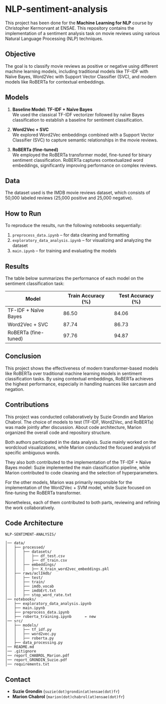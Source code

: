 # NLP-sentiment-analysis

This project has been done for the **Machine Learning for NLP** course by Christopher Kermorvant at ENSAE. This repository contains the implementation of a sentiment analysis task on movie reviews using various Natural Language Processing (NLP) techniques. 

## Objective

The goal is to classify movie reviews as positive or negative using different machine learning models, including traditional models like TF-IDF with Naïve Bayes, Word2Vec with Support Vector Classifier (SVC), and modern models like RoBERTa for contextual embeddings.

## Models

1. **Baseline Model: TF-IDF + Naïve Bayes**  
   We used the classical TF-IDF vectorizer followed by naïve Bayes classification to establish a baseline for sentiment classification.

2. **Word2Vec + SVC**  
   We explored Word2Vec embeddings combined with a Support Vector Classifier (SVC) to capture semantic relationships in the movie reviews.

3. **RoBERTa (fine-tuned)**  
   We employed the RoBERTa transformer model, fine-tuned for binary sentiment classification. RoBERTa captures contextualized word embeddings, significantly improving performance on complex reviews.

## Data

The dataset used is the IMDB movie reviews dataset, which consists of 50,000 labeled reviews (25,000 positive and 25,000 negative). 

## How to Run

To reproduce the results, run the following notebooks sequentially:

1. `preprocess_data.ipynb` – for data cleaning and formatting  
2. `exploratory_data_analysis.ipynb` – for visualizing and analyzing the dataset  
3. `main.ipynb` – for training and evaluating the models

## Results

The table below summarizes the performance of each model on the sentiment classification task:

| Model                  | Train Accuracy (%) | Test Accuracy (%) |
|------------------------|--------------------|-------------------|
| TF-IDF + Naïve Bayes   | 86.50              | 84.06             |
| Word2Vec + SVC         | 87.74              | 86.73             |
| RoBERTa (fine-tuned)   | 97.76              | 94.87             |

## Conclusion

This project shows the effectiveness of modern transformer-based models like RoBERTa over traditional machine learning models in sentiment classification tasks. By using contextual embeddings, RoBERTa achieves the highest performance, especially in handling nuances like sarcasm and negation.

## Contributions 
This project was conducted collaboratively by Suzie Grondin and Marion Chabrol. The choice of models to test (TF-IDF, Word2Vec, and RoBERTa) was made jointly after discussion. About code architecture, Marion organized the overall code and repository structure.

Both authors participated in the data analysis. Suzie mainly worked on the wordcloud visualizations, while Marion conducted the focused analysis of specific ambiguous words.

They also both contributed to the implementation of the TF-IDF + Naïve Bayes model: Suzie implemented the main classification pipeline, while Marion contributed to code cleaning and the selection of hyperparameters.

For the other models, Marion was primarily responsible for the implementation of the Word2Vec + SVM model, while Suzie focused on fine-tuning the RoBERTa transformer. 

Nonetheless, each of them contributed to both parts, reviewing and refining the work collaboratively.

## Code Architecture

```plaintext
NLP-SENTIMENT-ANALYSIS/

│── data/
│   ├── processed/
│   │   ├── datasets/
│   │   │   ├── df_test.csv
│   │   │   ├── df_train.csv
│   │   ├── embeddings/
│   │   │   ├── X_train_word2vec_embeddings.pkl
│   ├── raws/aclImdb/
│   │   ├── test/
│   │   ├── train/
│   │   ├── imdb.vocab
│   │   ├── imdbErt.txt
│   │   ├── stop_word_rate.txt
│── notebooks/
│   ├── exploratory_data_analysis.ipynb
│   ├── main.ipynb
│   ├── preprocess_data.ipynb
│   ├── roberta_training.ipynb      ← new
│── src/
│   ├── models/
│   │   ├── tf_idf.py
│   │   ├── word2vec.py
│   │   ├── roberta.py
│   ├── data_processing.py
│── README.md
│── .gitignore
│── report_CHABROL_Marion.pdf
│── report_GRONDIN_Suzie.pdf
│── requirements.txt
```

## Contact

- **Suzie Grondin** (`suzie(dot)grondin(at)ensae(dot)fr`)
- **Marion Chabrol** (`marion(dot)chabrol(at)ensae(dot)fr`)



